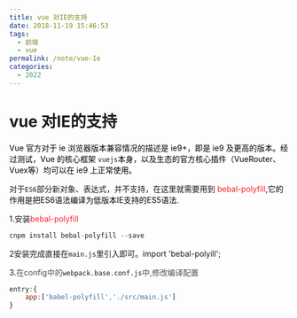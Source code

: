 ```yaml
---
title: vue 对IE的支持
date: 2018-11-19 15:46:53
tags: 
  - 前端
  - vue
permalink: /note/vue-Ie
categories: 
  - 2022
---
```

# vue 对IE的支持

<span data-type="color" style="color:rgb(0, 0, 0)"><span data-type="background" style="background-color:rgb(255, 255, 255)">Vue 官方对于 ie 浏览器版本兼容情况的描述是 ie9+，即是 ie9 及更高的版本。经过测试，Vue 的核心框架 </span></span>`vuejs`<span data-type="color" style="color:rgb(0, 0, 0)"><span data-type="background" style="background-color:rgb(255, 255, 255)">本身，以及生态的官方核心插件（VueRouter、Vuex等）均可以在 ie9 上正常使用。</span></span>

<!--more-->

对于`ES6`部分新对象、表达式，并不支持，在这里就需要用到 <span data-type="color" style="color:#F5222D">bebal-</span><span data-type="background" style="background-color:rgb(255, 255, 255)"><span data-type="color" style="color:#F5222D">polyfill</span></span><span data-type="color" style="color:rgb(0, 0, 0)"><span data-type="background" style="background-color:rgb(255, 255, 255)">,它的作用是把ES6语法编译为低版本IE支持的ES5语法.</span></span>

1.安装<span data-type="color" style="color:#F5222D">bebal-</span><span data-type="background" style="background-color:rgb(255, 255, 255)"><span data-type="color" style="color:#F5222D">polyfill</span></span>
```javascript
cnpm install bebal-polyfill --save
```

2安装完成直接在`main.js`里引入即可。import 'bebal-polyill';

3.<span data-type="color" style="color:rgb(79, 79, 79)"><span data-type="background" style="background-color:rgb(255, 255, 255)">在config中的</span></span>`webpack.base.conf.js`<span data-type="color" style="color:rgb(79, 79, 79)"><span data-type="background" style="background-color:rgb(255, 255, 255)">中,修改编译配置</span></span>
```javascript
entry:{
    app:['babel-polyfill','./src/main.js']      
}
```

